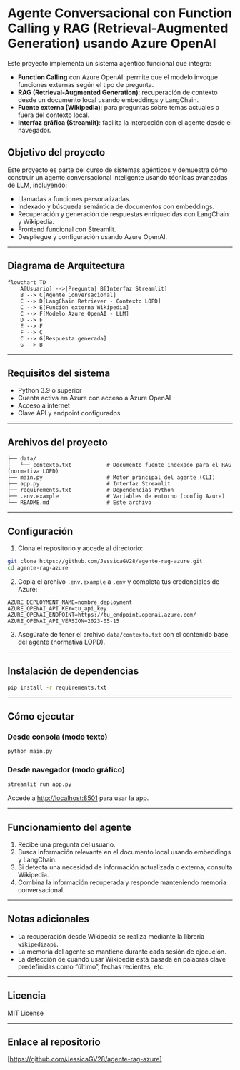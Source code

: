 # Agente Conversacional con Function Calling y RAG (Retrieval-Augmented Generation) usando Azure OpenAI

Este proyecto implementa un sistema agéntico funcional que integra:

- **Function Calling** con Azure OpenAI: permite que el modelo invoque funciones externas según el tipo de pregunta.
- **RAG (Retrieval-Augmented Generation)**: recuperación de contexto desde un documento local usando embeddings y LangChain.
- **Fuente externa (Wikipedia)**: para preguntas sobre temas actuales o fuera del contexto local.
- **Interfaz gráfica (Streamlit)**: facilita la interacción con el agente desde el navegador.

## Objetivo del proyecto

Este proyecto es parte del curso de sistemas agénticos y demuestra cómo construir un agente conversacional inteligente usando técnicas avanzadas de LLM, incluyendo:

- Llamadas a funciones personalizadas.
- Indexado y búsqueda semántica de documentos con embeddings.
- Recuperación y generación de respuestas enriquecidas con LangChain y Wikipedia.
- Frontend funcional con Streamlit.
- Despliegue y configuración usando Azure OpenAI.

---

## Diagrama de Arquitectura

```mermaid
flowchart TD
    A[Usuario] -->|Pregunta| B[Interfaz Streamlit]
    B --> C[Agente Conversacional]
    C --> D[LangChain Retriever - Contexto LOPD]
    C --> E[Función externa Wikipedia]
    C --> F[Modelo Azure OpenAI - LLM]
    D --> F
    E --> F
    F --> C
    C --> G[Respuesta generada]
    G --> B
```

---

## Requisitos del sistema

- Python 3.9 o superior
- Cuenta activa en Azure con acceso a Azure OpenAI
- Acceso a internet
- Clave API y endpoint configurados

---

## Archivos del proyecto

```
├── data/
│   └── contexto.txt           # Documento fuente indexado para el RAG (normativa LOPD)
├── main.py                    # Motor principal del agente (CLI)
├── app.py                     # Interfaz Streamlit
├── requirements.txt           # Dependencias Python
├── .env.example               # Variables de entorno (config Azure)
└── README.md                  # Este archivo
```

---

## Configuración

1. Clona el repositorio y accede al directorio:
```bash
git clone https://github.com/JessicaGV28/agente-rag-azure.git
cd agente-rag-azure
```

2. Copia el archivo `.env.example` a `.env` y completa tus credenciales de Azure:

```env
AZURE_DEPLOYMENT_NAME=nombre_deployment
AZURE_OPENAI_API_KEY=tu_api_key
AZURE_OPENAI_ENDPOINT=https://tu_endpoint.openai.azure.com/
AZURE_OPENAI_API_VERSION=2023-05-15
```

3. Asegúrate de tener el archivo `data/contexto.txt` con el contenido base del agente (normativa LOPD).

---

## Instalación de dependencias

```bash
pip install -r requirements.txt
```

---

## Cómo ejecutar

### Desde consola (modo texto)

```bash
python main.py
```

### Desde navegador (modo gráfico)

```bash
streamlit run app.py
```

Accede a [http://localhost:8501](http://localhost:8501) para usar la app.

---

## Funcionamiento del agente

1. Recibe una pregunta del usuario.
2. Busca información relevante en el documento local usando embeddings y LangChain.
3. Si detecta una necesidad de información actualizada o externa, consulta Wikipedia.
4. Combina la información recuperada y responde manteniendo memoria conversacional.

---

## Notas adicionales

- La recuperación desde Wikipedia se realiza mediante la librería `wikipediaapi`.
- La memoria del agente se mantiene durante cada sesión de ejecución.
- La detección de cuándo usar Wikipedia está basada en palabras clave predefinidas como “último”, fechas recientes, etc.

---

## Licencia

MIT License

---

## Enlace al repositorio

[https://github.com/JessicaGV28/agente-rag-azure]
